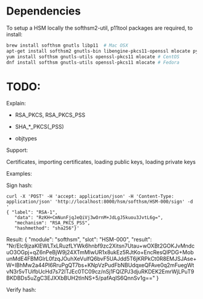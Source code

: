 
# Dependencies
To setup a HSM locally the softhsm2-util, p11tool packages are required, to install:
```bash
brew install softhsm gnutls libp11  # Mac OSX
apt-get install softhsm2 gnutls-bin libengine-pkcs11-openssl mlocate python3-dev gcc-x86-64-linux-gnu # Debian, Ubuntu, etc.
yum install softhsm gnutls-utils openssl-pkcs11 mlocate # CentOS
dnf install softhsm gnutls-utils openssl-pkcs11 mlocate # Fedora
```

# TODO:

Explain:
* RSA\_PKCS, RSA\_PKCS\_PSS

* SHA_*_PKCS(_PSS)

* objtypes

Support:

Certificates, importing certificates, loading public keys, loading private keys

Examples:

Sign hash:


    curl -X 'POST' -H 'accept: application/json' -H 'Content-Type: application/json' 'http://localhost:8000/hsm/softhsm/HSM-000/sign' -d '
    { "label": "RSA-1", 
       "data": "RzKH+CmNunFjqJeQiVj3wOrnM+JdLgJ5kuou3JvtL6g=",
       "mechanism": "RSA_PKCS_PSS", 
       "hashmethod": "sha256"}'

Result:
    {
      "module": "softhsm",
      "slot": "HSM-000",
      "result": "Nr/Elc9jzaKlEWLTxLRuzfLYWk6hnbf9zc2Xitsn7Utau+wOXBt2GOKJvMndcuO3OGpj+qZ6nPeBjW9j24XTmMlwUR1x8ukEz5RJtKo+EncResQIPDG+MobunMdE4FBMGlrL0fzqJOuhXeVulfQ6bvF5UAJdd5T6jKRPkCt0R8EMJSJAse+W+IBhMw2a44PI6RruPgQT7bs+KNpVzPudFbNBUdqxeQFAve0q2mFuegWtvN3r5vTUifbUcHd7s72ITJEc0TC09cz/nSj1FQlZPJ3djuRKDEK2EmrWjLPuT9BKDBDs5uZgC3EJXXbBUH2tlnNS+5/pafAqIS6QnnSv1g=="
}

Verify hash:


